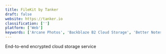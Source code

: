 ```yaml
---
title: FileKit by Tanker
draft: false 
website: https://tanker.io
classification: ['']
platform: ['Web']
keywords: ['Arcane Photos', 'Backblaze B2 Cloud Storage', 'Better Notes', 'Cryptee', 'Crypto Notepad', 'Dclouds', 'Encrypto', 'Image Blur', 'Mevaul', 'Mightytext', 'Pamela for Skype', 'Photomosh', 'Sidenotes', 'SocialVault', 'XOR Drive', 'YourNote', 'glitchi', 'hat.sh']
---
```

End-to-end encrypted cloud storage service